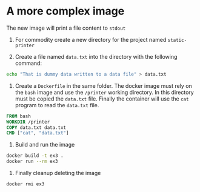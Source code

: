 # A more complex image

The new image will print a file content to `stdout`

1. For commodity create a new directory for the project named `static-printer`

1. Create a file named `data.txt` into the directory with the following command:

```bash
echo "That is dummy data written to a data file" > data.txt
```

1. Create a `Dockerfile` in the same folder.
   The docker image must rely on the `bash` image and use the `/printer` working directory.
   In this directory must be copied the `data.txt` file.
   Finally the container will use the `cat` program to read the `data.txt` file.

```dockerfile
FROM bash
WORKDIR /printer
COPY data.txt data.txt
CMD ["cat", "data.txt"]
```

1. Build and run the image 

```bash
docker build -t ex3 .
docker run --rm ex3
```

1. Finally cleanup deleting the image

```bash
docker rmi ex3
```